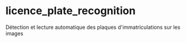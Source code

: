 # licence_plate_recognition
Détection et lecture automatique des plaques d'immatriculations sur les images
